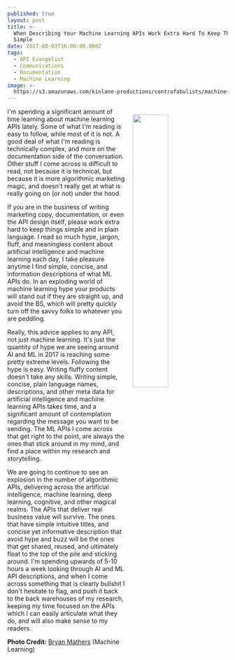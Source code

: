```yaml
---
published: true
layout: post
title: >-
  When Describing Your Machine Learning APIs Work Extra Hard To Keep Things
  Simple
date: 2017-08-03T16:00:00.000Z
tags:
  - API Evangelist
  - Communications
  - Documentation
  - Machine Learning
image: >-
  https://s3.amazonaws.com/kinlane-productions/contrafabulists/machine+learning.jpg
---
```

<p><a href="http://bryanmmathers.com/"><img src="https://s3.amazonaws.com/kinlane-productions/contrafabulists/machine+learning.jpg" align="right" width="40%" style="padding: 15px;" /></a></p>I'm spending a significant amount of time learning about machine learning APIs lately. Some of what I'm reading is easy to follow, while most of it is not. A good deal of what I'm reading is technically complex, and more on the documentation side of the conversation. Other stuff I come across is difficult to read, not because it is technical, but because it is more algorithmic marketing magic, and doesn't really get at what is really going on (or not) under the hood.

If you are in the business of writing marketing copy, documentation, or even the API design itself, please work extra hard to keep things simple and in plain language. I read so much hype, jargon, fluff, and meaningless content about artificial intelligence and machine learning each day, I take pleasure anytime I find simple, concise, and information descriptions of what ML APIs do. In an exploding world of machine learning hype your products will stand out if they are straight up, and avoid the BS, which will pretty quickly turn off the savvy folks to whatever you are peddling.

Really, this advice applies to any API, not just machine learning. It's just the quantity of hype we are seeing around AI and ML in 2017 is reaching some pretty extreme levels. Following the hype is easy. Writing fluffy content doesn't take any skills. Writing simple, concise, plain language names, descriptions, and other meta data for artificial intelligence and machine learning APIs takes time, and a significant amount of contemplation regarding the message you want to be sending. The ML APIs I come across that get right to the point, are always the ones that stick around in my mind, and find a place within my research and storytelling.

We are going to continue to see an explosion in the number of algorithmic APIs, delivering across the artificial intelligence, machine learning, deep learning, cognitive, and other magical realms. The APIs that deliver real business value will survive. The ones that have simple intuitive titles, and concise yet informative description that avoid hype and buzz will be the ones that get shared, reused, and ultimately float to the top of the pile and sticking around. I'm spending upwards of 5-10 hours a week looking through AI and ML API descriptions, and when I come across something that is clearly bullshit I don't hesitate to flag, and push it back to the back warehouses of my research, keeping my time focused on the APIs which I can easily articulate what they do, and will also make sense to my readers.

**Photo Credit:** [Bryan Mathers](http://bryanmmathers.com/) (Machine Learning)
